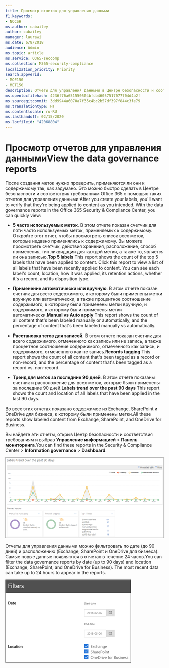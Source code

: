 ```yaml
---
title: Просмотр отчетов для управления данными
f1.keywords:
- NOCSH
ms.author: cabailey
author: cabailey
manager: laurawi
ms.date: 6/8/2018
audience: Admin
ms.topic: article
ms.service: O365-seccomp
ms.collection: M365-security-compliance
localization_priority: Priority
search.appverid:
- MOE150
- MET150
description: Отчеты для управления данными в Центре безопасности и соответствия требованиям Office 365 позволяют быстро проверить, применяются ли метки к содержимому так, как задумано.
ms.openlocfilehash: 4236f76a651550504bfcb46057517077704d4b2f
ms.sourcegitcommit: 3dd9944a6070a7f35c4bc2b57df397f844c3fe79
ms.translationtype: HT
ms.contentlocale: ru-RU
ms.lasthandoff: 02/15/2020
ms.locfileid: "42068804"
---
```

# <a name="view-the-data-governance-reports"></a><span data-ttu-id="e1dcf-103">Просмотр отчетов для управления данными</span><span class="sxs-lookup"><span data-stu-id="e1dcf-103">View the data governance reports</span></span>

<span data-ttu-id="e1dcf-p101">После создания меток нужно проверить, применяются ли они к содержимому так, как задумано. Это можно быстро сделать в Центре безопасности и соответствия требованиям Office 365 с помощью таких отчетов для управления данными:</span><span class="sxs-lookup"><span data-stu-id="e1dcf-p101">After you create your labels, you'll want to verify that they're being applied to content as you intended. With the data governance reports in the Office 365 Security &amp; Compliance Center, you can quickly view:</span></span>
  
- <span data-ttu-id="e1dcf-p102">**5 часто используемых меток**. В этом отчете показан счетчик для пяти часто используемых меток, применяемых к содержимому. Откройте этот отчет, чтобы просмотреть список всех меток, которые недавно применялись к содержимому. Вы можете просмотреть счетчик, действия хранения, расположение, способ применения, тип ликвидации для каждой метки, а также то, является ли она записью.</span><span class="sxs-lookup"><span data-stu-id="e1dcf-p102">**Top 5 labels** This report shows the count of the top 5 labels that have been applied to content. Click this report to view a list of all labels that have been recently applied to content. You can see each label's count, location, how it was applied, its retention actions, whether it's a record, and its disposition type.</span></span> 
    
- <span data-ttu-id="e1dcf-109">**Применение автоматически или вручную**. В этом отчете показан счетчик для всего содержимого, к которому были применены метки вручную или автоматически, а также процентное соотношение содержимого, к которому были применены метки вручную, и содержимого, к которому были применены метки автоматически.</span><span class="sxs-lookup"><span data-stu-id="e1dcf-109">**Manual vs Auto apply** This report shows the count of all content that's been labeled manually or automatically, and the percentage of content that's been labeled manually vs automatically.</span></span> 
    
- <span data-ttu-id="e1dcf-110">**Расстановка тегов для записей**. В этом отчете показан счетчик для всего содержимого, отмеченного как запись или не запись, а также процентное соотношение содержимого, отмеченного как запись, и содержимого, отмеченного как не запись.</span><span class="sxs-lookup"><span data-stu-id="e1dcf-110">**Records tagging** This report shows the count of all content that's been tagged as a record or non-record, and the percentage of content that's been tagged as a record vs. non-record.</span></span> 
    
- <span data-ttu-id="e1dcf-111">**Тренд для меток за последние 90 дней**. В этом отчете показаны счетчик и расположение для всех меток, которые были применены за последние 90 дней.</span><span class="sxs-lookup"><span data-stu-id="e1dcf-111">**Labels trend over the past 90 days** This report shows the count and location of all labels that have been applied in the last 90 days.</span></span> 
    
<span data-ttu-id="e1dcf-112">Во всех этих отчетах показано содержимое из Exchange, SharePoint и OneDrive для бизнеса, к которому были применены метки.</span><span class="sxs-lookup"><span data-stu-id="e1dcf-112">All these reports show labeled content from Exchange, SharePoint, and OneDrive for Business.</span></span>
  
<span data-ttu-id="e1dcf-113">Вы найдете эти отчеты, открыв Центр безопасности и соответствия требованиям и выбрав **Управление информацией** \> **Панель мониторинга**.</span><span class="sxs-lookup"><span data-stu-id="e1dcf-113">You can find these reports in the Security &amp; Compliance Center \> **Information governance** \> **Dashboard**.</span></span>
  
![Диаграмма, показывающая тренды для меток за последние 90 дней](../media/0cc06c18-d3b1-4984-8374-47655fb38dd2.png)
  
<span data-ttu-id="e1dcf-p103">Отчеты для управления данными можно фильтровать по дате (до 90 дней) и расположению (Exchange, SharePoint и OneDrive для бизнеса). Самые новые данные появляются в отчетах в течение 24 часов.</span><span class="sxs-lookup"><span data-stu-id="e1dcf-p103">You can filter the data governance reports by date (up to 90 days) and location (Exchange, SharePoint, and OneDrive for Business). The most recent data can take up to 24 hours to appear in the reports.</span></span>
  
![Фильтрация отчетов для управления данными](../media/77e60284-edf3-42d7-aee7-f72b2568f722.png)
  

